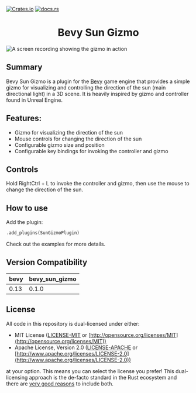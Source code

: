[![Crates.io](https://img.shields.io/crates/v/bevy_sun_gizmo)](https://crates.io/crates/bevy_sun_gizmo)
[![docs.rs](https://docs.rs/bevy_sun_gizmo/badge.svg)](https://docs.rs/bevy_sun_gizmo)

<div style="text-align: center">
  <h1>Bevy Sun Gizmo</h1>
</div>

![A screen recording showing the gizmo in action](https://github.com/davidasberg/bevy_sun_gizmo/assets/47108520/f609f647-d06f-44fa-8ef6-8b7e1d4530ee)

## Summary

Bevy Sun Gizmo is a plugin for the [Bevy](https://bevyengine.org) game engine that provides a simple gizmo for visualizing and controlling the direction of the sun (main directional light) in a 3D scene. It is heavily inspired by gizmo and controller found in Unreal Engine. 

## Features:

- Gizmo for visualizing the direction of the sun
- Mouse controls for changing the direction of the sun
- Configurable gizmo size and position
- Configurable key bindings for invoking the controller and gizmo

## Controls

Hold RightCtrl + L to invoke the controller and gizmo, then use the mouse to change the direction of the sun.

## How to use

Add the plugin:

```rust ignore
.add_plugins(SunGizmoPlugin)
```

Check out the examples for more details.

## Version Compatibility

| bevy | bevy_sun_gizmo |
|------|----------------------|
| 0.13 | 0.1.0                |

## License

All code in this repository is dual-licensed under either:

* MIT License ([LICENSE-MIT](LICENSE-MIT) or [http://opensource.org/licenses/MIT](http://opensource.org/licenses/MIT))
* Apache License, Version 2.0 ([LICENSE-APACHE](LICENSE-APACHE)
  or [http://www.apache.org/licenses/LICENSE-2.0](http://www.apache.org/licenses/LICENSE-2.0))

at your option.
This means you can select the license you prefer!
This dual-licensing approach is the de-facto standard in the Rust ecosystem and there
are [very good reasons](https://github.com/bevyengine/bevy/issues/2373) to include both.

